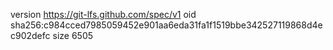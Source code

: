 version https://git-lfs.github.com/spec/v1
oid sha256:c984cced7985059452e901aa6eda31fa1f1519bbe342527119868d4ec902defc
size 6505
